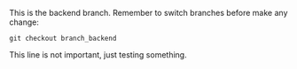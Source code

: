 This is the backend branch. Remember to switch branches before make any change:

    git checkout branch_backend

This line is not important, just testing something.